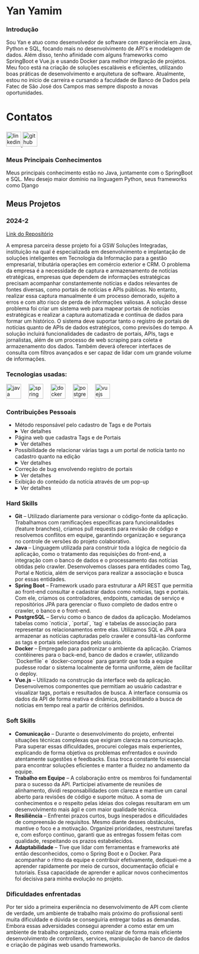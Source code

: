 # Yan Yamim

### Introdução
Sou Yan e atuo como desenvolvedor de software com experiẽncia em Java, Python e SQL, focando mais no desenvolvimento de API's e modelagem de dados. Além disso, tenho afinidade com alguns frameworks como SpringBoot e Vue.js e usando Docker para melhor integração de projetos. Meu foco está na criação de soluções escaláveis e eficientes, utilizando boas práticas de desenvolvimento e arquitetura de software. Atualmente, estou no início de carreira e cursando a faculdade de Banco de Dados pela Fatec de São José dos Campos mas sempre disposto a novas oportunidades.

# Contatos

###

<div align="left">
  <a href="https://www.linkedin.com/in/yan-yamim-185220278/" target="_blank">
    <img src="https://img.shields.io/badge/LinkedIn-0A66C2?logo=linkedin&logoColor=white&style=for-the-badge" height="40" alt="linkedin logo"  />
  </a>
  <a href="https://github.com/YanYamim" target="_blank">  
    <img src="https://img.shields.io/badge/GitHub-181717?logo=github&logoColor=white&style=for-the-badge" height="40" alt="github logo"  />
  </a>
</div>

###

### Meus Principais Conhecimentos

Meus principais conhecimento estão no Java, juntamente com o SpringBoot e SQL. Meu desejo maior domínio na linguagem Python, seus frameworks como Django 

## Meus Projetos

### 2024-2

[Link do Repositório](https://github.com/c137santos/FATEC-API-3-SEMESTRE)

A empresa parceira desse projeto foi a GSW Soluções Integradas, instituição na qual é especializada em desenvolvimento e implantação de soluções inteligentes em Tecnologia da Informação para a gestão empresarial, tributária operações em comércio exterior e CRM. O problema da empresa é a necessidade de captura e armazenamento de notícias etratégicas, empresas que dependem de informações estratégicas precisam acompanhar constantemente notícias e dados relevantes de fontes diversas, como portais de notícias e APIs públicas. No entanto, realizar essa captura manualmente é um processo demorado, sujeito a erros e com alto risco de perda de informações valiosas.
A solução desse problema foi criar um sistema web para mapear portais de notícias estratégicas e realizar a captura automatizada e contínua de dados para formar um histórico. O sistema deve suportar tanto o registro de portais de notícias quanto de APIs de dados estratégicos, como previsões do tempo. A solução incluirá funcionalidades de cadastro de portais, APIs, tags e jornalistas, além de um processo de web scraping para coleta e armazenamento dos dados. Também deverá oferecer interfaces de consulta com filtros avançados e ser capaz de lidar com um grande volume de informações.

### Tecnologias usadas:
<div align="left">
  <img src="https://cdn.jsdelivr.net/gh/devicons/devicon/icons/java/java-original.svg" height="40" alt="java logo"  />
  <img width="12" />
  <img src="https://cdn.jsdelivr.net/gh/devicons/devicon/icons/spring/spring-original.svg" height="40" alt="spring logo"  />
  <img width="12" />
  <img src="https://cdn.jsdelivr.net/gh/devicons/devicon/icons/docker/docker-original.svg" height="40" alt="docker logo"  />
  <img width="12" />
  <img src="https://cdn.jsdelivr.net/gh/devicons/devicon/icons/postgresql/postgresql-original.svg" height="40" alt="postgresql logo"  />
  <img width="12" />
  <img src="https://cdn.jsdelivr.net/gh/devicons/devicon/icons/vuejs/vuejs-original.svg" height="40" alt="vuejs logo"  />
</div>

###

### Contribuições Pessoais
<ul>
  <li>
    Método responsável pelo cadastro de Tags e de Portais
    <details>
      <summary>Ver detalhes</summary>
      No back-end, desenvolvi os métodos <code>POST</code> em controladores Spring Boot (<code>TagController</code> e <code>PortalController</code>) para receber dados JSON e persistir as entidades no banco usando JPA. Utilizei as anotações <code>@RequestBody</code> e <code>@PostMapping</code>, garantindo validação e integridade dos dados. No repositório, empreguei <code>save()</code> do <code>JpaRepository</code>. Isso garantiu a criação de novos registros tanto de tags quanto de portais de forma segura.
    </details>
  </li>

  <li>
    Página web que cadastra Tags e de Portais
    <details>
      <summary>Ver detalhes</summary>
      No front-end, criei componentes Vue separados para o cadastro de tags e portais. Utilizei <code>v-model</code> para fazer o binding dos inputs com os dados e <code>axios</code> para enviar os dados via requisições <code>POST</code> para os respectivos endpoints da API. Os formulários foram montados com HTML semântico, CSS para estilo, e validadores simples para impedir envios incompletos.
    </details>
  </li>

  <li>
    Possibilidade de relacionar várias tags a um portal de notícia tanto no cadastro quanto na edição
    <details>
      <summary>Ver detalhes</summary>
      No front-end, utilizei <code>&lt;select multiple&gt;</code> junto com <code>v-model</code> para permitir que o usuário selecionasse múltiplas tags. Essas IDs eram enviadas para a API durante o envio do formulário. No back-end, adaptei o model <code>Portal</code> para conter uma lista de objetos <code>Tag</code>, usando <code>@ManyToMany</code>, e ajustei os DTOs para incluir a lista de IDs de tags ao criar ou editar um portal.
    </details>
  </li>

  <li>
    Correção de bug envolvendo registro de portais
    <details>
      <summary>Ver detalhes</summary>
      Corrigi um bug onde os dados de um portal não eram persistidos corretamente por conta da ausência de validação nas tags associadas. Ajustei o serviço do Spring para verificar se as tags existiam no banco antes de associá-las, usando <code>findById</code> em loop com <code>Optional</code>. Adicionei lógica para lançar erro 404 se uma tag informada não existisse, garantindo consistência referencial.
    </details>
  </li>

  <li>
    Exibição do conteúdo da notícia através de um pop-up
    <details>
      <summary>Ver detalhes</summary>
      No front-end Vue.js, implementei uma modal reutilizável com <code>&lt;dialog&gt;</code> e transições para exibir o conteúdo completo da notícia. Cada card de notícia tinha um botão "Ver mais" que acionava a exibição do pop-up com o corpo da notícia. Os dados eram passados como props para o componente da modal e renderizados dinamicamente com Vue.
    </details>
  </li>
</ul>


### Hard Skills
<ul> 
  <li><strong>Git</strong> – Utilizado diariamente para versionar o código-fonte da aplicação. Trabalhamos com ramificações específicas para funcionalidades (feature branches), criamos pull requests para revisão de código e resolvemos conflitos em equipe, garantindo organização e segurança no controle de versões do projeto colaborativo.</li> 
  <li><strong>Java</strong> – Linguagem utilizada para construir toda a lógica de negócio da aplicação, como o tratamento das requisições do front-end, a integração com o banco de dados e o processamento das notícias obtidas pelo crawler. Desenvolvemos classes para entidades como Tag, Portal e Notícia, além de serviços para realizar a associação e busca por essas entidades.</li>
  <li><strong>Spring Boot</strong> – Framework usado para estruturar a API REST que permitia ao front-end consultar e cadastrar dados como notícias, tags e portais. Com ele, criamos os controladores, endpoints, camadas de serviço e repositórios JPA para gerenciar o fluxo completo de dados entre o crawler, o banco e o front-end.</li>
  <li><strong>PostgreSQL</strong> – Serviu como o banco de dados da aplicação. Modelamos tabelas como `noticia`, `portal`, `tag` e tabelas de associação para representar os relacionamentos entre elas. Utilizamos SQL e JPA para armazenar as notícias capturadas pelo crawler e consultá-las conforme as tags e portais selecionados pelo usuário.</li>
  <li><strong>Docker</strong> – Empregado para padronizar o ambiente da aplicação. Criamos contêineres para o back-end, banco de dados e crawler, utilizando `Dockerfile` e `docker-compose` para garantir que toda a equipe pudesse rodar o sistema localmente de forma uniforme, além de facilitar o deploy.</li>
  <li><strong>Vue.js</strong> – Utilizado na construção da interface web da aplicação. Desenvolvemos componentes que permitiam ao usuário cadastrar e visualizar tags, portais e resultados de busca. A interface consumia os dados da API de forma reativa e dinâmica, possibilitando a busca de notícias em tempo real a partir de critérios definidos.</li>
</ul>

###

### Soft Skills
<ul> 
  <li><strong>Comunicação</strong> – Durante o desenvolvimento do projeto, enfrentei situações técnicas complexas que exigiram clareza na comunicação. Para superar essas dificuldades, procurei colegas mais experientes, explicando de forma objetiva os problemas enfrentados e ouvindo atentamente sugestões e feedbacks. Essa troca constante foi essencial para encontrar soluções eficientes e manter a fluidez no andamento da equipe.</li> 
  <li><strong>Trabalho em Equipe</strong> – A colaboração entre os membros foi fundamental para o sucesso da API. Participei ativamente de reuniões de alinhamento, dividi responsabilidades com clareza e mantive um canal aberto para revisões de código e suporte mútuo. A soma de conhecimentos e o respeito pelas ideias dos colegas resultaram em um desenvolvimento mais ágil e com maior qualidade técnica.</li> 
  <li><strong>Resiliência</strong> – Enfrentei prazos curtos, bugs inesperados e dificuldades de compreensão de requisitos. Mesmo diante desses obstáculos, mantive o foco e a motivação. Organizei prioridades, reestruturei tarefas e, com esforço contínuo, garanti que as entregas fossem feitas com qualidade, respeitando os prazos estabelecidos.</li> 
  <li><strong>Adaptabilidade</strong> – Tive que lidar com ferramentas e frameworks até então desconhecidos, como o Spring Boot e o Docker. Para acompanhar o ritmo da equipe e contribuir efetivamente, dediquei-me a aprender rapidamente por meio de cursos, documentação oficial e tutoriais. Essa capacidade de aprender e aplicar novos conhecimentos foi decisiva para minha evolução no projeto.</li> </ul>

### Dificuldades enfrentadas
Por ter sido a primeira experiência no desenvolvimento de API com cliente de verdade, um ambiente de trabalho mais próximo do profissional senti muita dificuldade e dúvida se conseguiria entregar todas as demandas. Embora essas adversidades consegui aprender a como estar em um ambiente de trabalho organizado, como realizar de forma mais eficiente desenvolvimento de controllers, services, manipulação de banco de dados e criação de páginas web usando frameworks.
